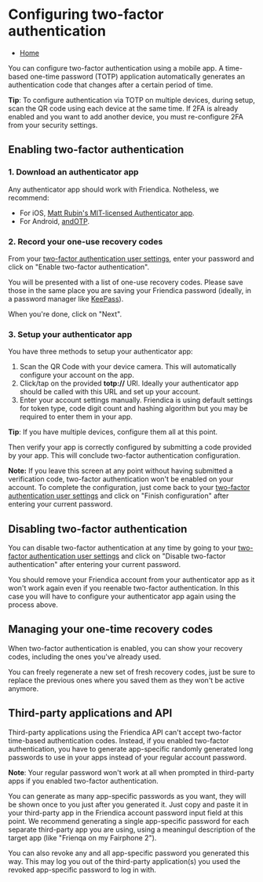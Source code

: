 # Configuring two-factor authentication

* [Home](help)

You can configure two-factor authentication using a mobile app.
A time-based one-time password (TOTP) application automatically generates an authentication code that changes after a certain period of time.

**Tip**: To configure authentication via TOTP on multiple devices, during setup, scan the QR code using each device at the same time.
If 2FA is already enabled and you want to add another device, you must re-configure 2FA from your security settings.

## Enabling two-factor authentication

### 1. Download an authenticator app

Any authenticator app should work with Friendica.
Notheless, we recommend:

 - For iOS, [Matt Rubin's MIT-licensed Authenticator app](https://mattrubin.me/authenticator).
 - For Android, [andOTP](https://github.com/andOTP/andOTP).
 
### 2. Record your one-use recovery codes

From your [two-factor authentication user settings](/settings/2fa), enter your password and click on "Enable two-factor authentication".

You will be presented with a list of one-use recovery codes.
Please save those in the same place you are saving your Friendica password (ideally, in a password manager like [KeePass](https://keepass.info)).

When you're done, click on "Next".

### 3. Setup your authenticator app

You have three methods to setup your authenticator app:

1. Scan the QR Code with your device camera.
   This will automatically configure your account on the app.
2. Click/tap on the provided **totp://** URl.
   Ideally your authenticator app should be called with this URL and set up your account.
3. Enter your account settings manually.
   Friendica is using default settings for token type, code digit count and hashing algorithm but you may be required to enter them in your app.

**Tip**: If you have multiple devices, configure them all at this point.

Then verify your app is correctly configured by submitting a code provided by your app.
This will conclude two-factor authentication configuration.

**Note:** If you leave this screen at any point without having submitted a verification code, two-factor authentication won't be enabled on your account.
To complete the configuration, just come back to your [two-factor authentication user settings](/settings/2fa) and click on "Finish configuration" after entering your current password.

## Disabling two-factor authentication

You can disable two-factor authentication at any time by going to your [two-factor authentication user settings](/settings/2fa) and click on "Disable two-factor authentication" after entering your current password.

You should remove your Friendica account from your authenticator app as it won't work again even if you reenable two-factor authentication.
In this case you will have to configure your authenticator app again using the process above.

## Managing your one-time recovery codes

When two-factor authentication is enabled, you can show your recovery codes, including the ones you've already used.

You can freely regenerate a new set of fresh recovery codes, just be sure to replace the previous ones where you saved them as they won't be active anymore.

## Third-party applications and API

Third-party applications using the Friendica API can't accept two-factor time-based authentication codes.
Instead, if you enabled two-factor authentication, you have to generate app-specific randomly generated long passwords to use in your apps instead of your regular account password.

**Note**: Your regular password won't work at all when prompted in third-party apps if you enabled two-factor authentication.

You can generate as many app-specific passwords as you want, they will be shown once to you just after you generated it.
Just copy and paste it in your third-party app in the Friendica account password input field at this point.
We recommend generating a single app-specific password for each separate third-party app you are using, using a meaningul description of the target app (like "Frienqa on my Fairphone 2").

You can also revoke any and all app-specific password you generated this way.
This may log you out of the third-party application(s) you used the revoked app-specific password to log in with.